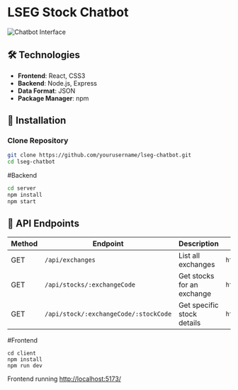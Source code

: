 # LSEG Stock Chatbot

![Chatbot Interface](https://github.com/user-attachments/assets/6a81e965-1ce7-4a47-a319-31bf0b947bec)

## 🛠 Technologies

- **Frontend**: React, CSS3
- **Backend**: Node.js, Express
- **Data Format**: JSON
- **Package Manager**: npm

## 🚀 Installation

### Clone Repository
```bash
git clone https://github.com/yourusername/lseg-chatbot.git
cd lseg-chatbot
```
#Backend
```bash
cd server
npm install
npm start
```


## 📡 API Endpoints

| Method | Endpoint                                | Description                    | Example URL                                      |
|--------|-----------------------------------------|--------------------------------|--------------------------------------------------|
| GET    | `/api/exchanges`                        | List all exchanges             | `http://localhost:5000/api/exchanges`           |
| GET    | `/api/stocks/:exchangeCode`             | Get stocks for an exchange     | `http://localhost:5000/api/stocks/LSE`          |
| GET    | `/api/stock/:exchangeCode/:stockCode`   | Get specific stock details     | `http://localhost:5000/api/stock/LSE/GSK`       |

#Frontend
```
cd client
npm install
npm run dev
```
Frontend running [http://localhost:5173/](http://localhost:5173/)

